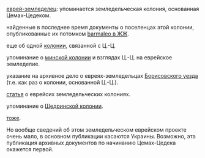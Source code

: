 [еврей-земледелец](https://evrejskaja-panorama.de/article.2020-03.evrej-zemledelets.html): упоминается земледельческая колония, основанная Цемах-Цедеком.

найденные в последнее время документы о поселенцах этой колонии, опубликованные их потомком [barmaleo в ЖЖ](https://barmaleo.livejournal.com/364111.html).

еще об одной [колонии](http://evkol.ucoz.com/religion.htm), связанной с Ц.-Ц.

упоминание о [минской колонии](http://evkol.ucoz.com/m_lenau.htm) и взглядах Ц.-Ц. на еврейское земледелие.

указание на архивное дело о евреях-земледельцах [Борисовского уезда](
http://archives.gov.by/home/genealogiya/revizskie-skazki/revizskie-skazki-po-minskoj-gubernii/osnovnye-revizskie-skazki-po-borisovskomu-uezdu-minskoj-gubernii) 
 (т.е. как раз о колонии, основанной Ц.-Ц.).

[статья](https://ru.wikisource.org/wiki/ЭСБЕ/Еврейские_земледельческие_колонии) о еврейсих земледельческих колониях.

упоминание о [Щедринской колонии](https://schwarzort.livejournal.com/10769.html).

[тоже](http://shtetle.com/shtetls_gom/shchedrin/shchedrin.html).

Но вообще сведений об этом земледельческом еврейском проекте очень мало, в основном публикации касаются Украины.
Возможно, эта публикация архивных документов по начинанию Цемах-Цедека окажется первой.
